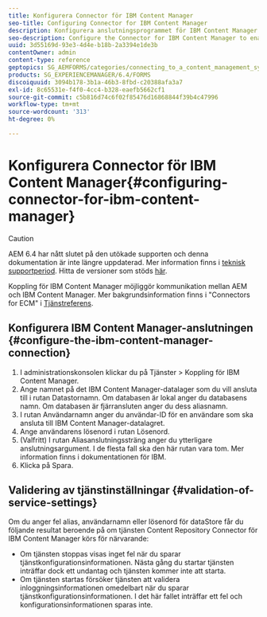 ```yaml
---
title: Konfigurera Connector för IBM Content Manager
seo-title: Configuring Connector for IBM Content Manager
description: Konfigurera anslutningsprogrammet för IBM Content Manager för att aktivera kommunikation mellan AEM och IBM Content Manager.
seo-description: Configure the Connector for IBM Content Manager to enable communication between AEM forms and IBM Content Manager.
uuid: 3d55169d-93e3-4d4e-b18b-2a3394e1de3b
contentOwner: admin
content-type: reference
geptopics: SG_AEMFORMS/categories/connecting_to_a_content_management_system
products: SG_EXPERIENCEMANAGER/6.4/FORMS
discoiquuid: 3094b178-3b1a-46b3-8fbd-c20388afa3a7
exl-id: 8c65531e-f4f0-4cc4-b328-eaefb5662cf1
source-git-commit: c5b816d74c6f02f85476d16868844f39b4c47996
workflow-type: tm+mt
source-wordcount: '313'
ht-degree: 0%

---
```


# Konfigurera Connector för IBM Content Manager{#configuring-connector-for-ibm-content-manager}

>[!CAUTION]
>
>AEM 6.4 har nått slutet på den utökade supporten och denna dokumentation är inte längre uppdaterad. Mer information finns i [teknisk supportperiod](https://helpx.adobe.com/support/programs/eol-matrix.html). Hitta de versioner som stöds [här](https://experienceleague.adobe.com/docs/).

Koppling för IBM Content Manager möjliggör kommunikation mellan AEM och IBM Content Manager. Mer bakgrundsinformation finns i &quot;Connectors for ECM&quot; i [Tjänstreferens](https://www.adobe.com/go/learn_aemforms_services_63).

## Konfigurera IBM Content Manager-anslutningen {#configure-the-ibm-content-manager-connection}

1. I administrationskonsolen klickar du på Tjänster > Koppling för IBM Content Manager.
1. Ange namnet på det IBM Content Manager-datalager som du vill ansluta till i rutan Datastornamn. Om databasen är lokal anger du databasens namn. Om databasen är fjärransluten anger du dess aliasnamn.
1. I rutan Användarnamn anger du användar-ID för en användare som ska ansluta till IBM Content Manager-datalagret.
1. Ange användarens lösenord i rutan Lösenord.
1. (Valfritt) I rutan Aliasanslutningssträng anger du ytterligare anslutningsargument. I de flesta fall ska den här rutan vara tom. Mer information finns i dokumentationen för IBM.
1. Klicka på Spara.

## Validering av tjänstinställningar {#validation-of-service-settings}

Om du anger fel alias, användarnamn eller lösenord för dataStore får du följande resultat beroende på om tjänsten Content Repository Connector för IBM Content Manager körs för närvarande:

* Om tjänsten stoppas visas inget fel när du sparar tjänstkonfigurationsinformationen. Nästa gång du startar tjänsten inträffar dock ett undantag och tjänsten kommer inte att starta.
* Om tjänsten startas försöker tjänsten att validera inloggningsinformationen omedelbart när du sparar tjänstkonfigurationsinformationen. I det här fallet inträffar ett fel och konfigurationsinformationen sparas inte.
